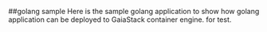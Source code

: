 ##golang sample
Here is the sample golang application to show how golang application can be deployed to GaiaStack container engine. for test.
